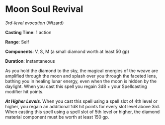# Moon Soul Revival
*3rd-level evocation* (Wizard)

**Casting Time**: 1 action

**Range**: Self

**Components**: V, S, M (a small diamond worth at least 50 gp)

**Duration**: Instantaneous

As you hold the diamond to the sky, the magical energies of the weave are amplified through the moon and splash over you through the faceted lens, bathing you in healing lunar energy, even when the moon is hidden by the daylight. When you cast this spell you regain 3d8 + your Spellcasting modifier hit points. 

***At Higher Levels***. When you cast this spell using a spell slot of 4th level or higher, you regain an additional 1d8 hit points for every slot level above 3rd. When casting this spell using a spell slot of 5th level or higher, the diamond material component must be worth at least 150 gp.
